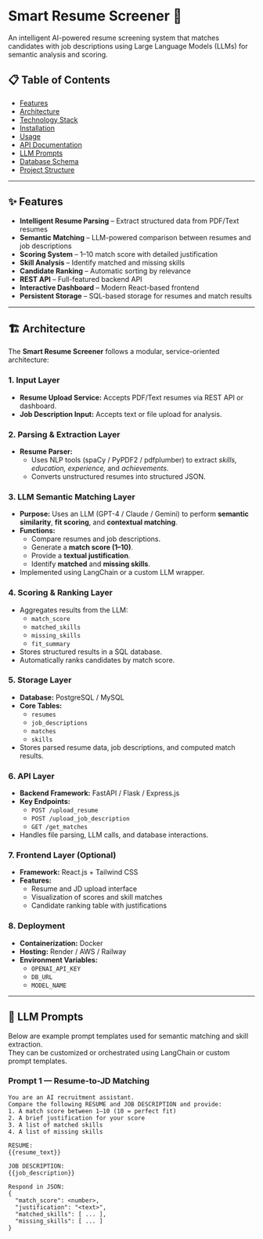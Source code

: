 # Smart Resume Screener 🎯

An intelligent AI-powered resume screening system that matches candidates with job descriptions using Large Language Models (LLMs) for semantic analysis and scoring.

## 📋 Table of Contents
- [Features](#features)
- [Architecture](#architecture)
- [Technology Stack](#technology-stack)
- [Installation](#installation)
- [Usage](#usage)
- [API Documentation](#api-documentation)
- [LLM Prompts](#llm-prompts)
- [Database Schema](#database-schema)
- [Project Structure](#project-structure)

---

## ✨ Features

- **Intelligent Resume Parsing** – Extract structured data from PDF/Text resumes  
- **Semantic Matching** – LLM-powered comparison between resumes and job descriptions  
- **Scoring System** – 1–10 match score with detailed justification  
- **Skill Analysis** – Identify matched and missing skills  
- **Candidate Ranking** – Automatic sorting by relevance  
- **REST API** – Full-featured backend API  
- **Interactive Dashboard** – Modern React-based frontend  
- **Persistent Storage** – SQL-based storage for resumes and match results  

---

## 🏗️ Architecture

The **Smart Resume Screener** follows a modular, service-oriented architecture:

### **1. Input Layer**
- **Resume Upload Service:** Accepts PDF/Text resumes via REST API or dashboard.  
- **Job Description Input:** Accepts text or file upload for analysis.

### **2. Parsing & Extraction Layer**
- **Resume Parser:**
  - Uses NLP tools (spaCy / PyPDF2 / pdfplumber) to extract *skills, education, experience,* and *achievements*.
  - Converts unstructured resumes into structured JSON.

### **3. LLM Semantic Matching Layer**
- **Purpose:** Uses an LLM (GPT-4 / Claude / Gemini) to perform **semantic similarity**, **fit scoring**, and **contextual matching**.
- **Functions:**
  - Compare resumes and job descriptions.
  - Generate a **match score (1–10)**.
  - Provide a **textual justification**.
  - Identify **matched** and **missing skills**.
- Implemented using LangChain or a custom LLM wrapper.

### **4. Scoring & Ranking Layer**
- Aggregates results from the LLM:
  - `match_score`
  - `matched_skills`
  - `missing_skills`
  - `fit_summary`
- Stores structured results in a SQL database.
- Automatically ranks candidates by match score.

### **5. Storage Layer**
- **Database:** PostgreSQL / MySQL  
- **Core Tables:**
  - `resumes`
  - `job_descriptions`
  - `matches`
  - `skills`
- Stores parsed resume data, job descriptions, and computed match results.

### **6. API Layer**
- **Backend Framework:** FastAPI / Flask / Express.js  
- **Key Endpoints:**
  - `POST /upload_resume`
  - `POST /upload_job_description`
  - `GET /get_matches`
- Handles file parsing, LLM calls, and database interactions.

### **7. Frontend Layer (Optional)**
- **Framework:** React.js + Tailwind CSS  
- **Features:**
  - Resume and JD upload interface  
  - Visualization of scores and skill matches  
  - Candidate ranking table with justifications  

### **8. Deployment**
- **Containerization:** Docker  
- **Hosting:** Render / AWS / Railway  
- **Environment Variables:**  
  - `OPENAI_API_KEY`  
  - `DB_URL`  
  - `MODEL_NAME`  

---

## 🧠 LLM Prompts

Below are example prompt templates used for semantic matching and skill extraction.  
They can be customized or orchestrated using LangChain or custom prompt templates.

### **Prompt 1 — Resume-to-JD Matching**
```text
You are an AI recruitment assistant. 
Compare the following RESUME and JOB DESCRIPTION and provide:
1. A match score between 1–10 (10 = perfect fit)
2. A brief justification for your score
3. A list of matched skills
4. A list of missing skills

RESUME:
{{resume_text}}

JOB DESCRIPTION:
{{job_description}}

Respond in JSON:
{
  "match_score": <number>,
  "justification": "<text>",
  "matched_skills": [ ... ],
  "missing_skills": [ ... ]
}
